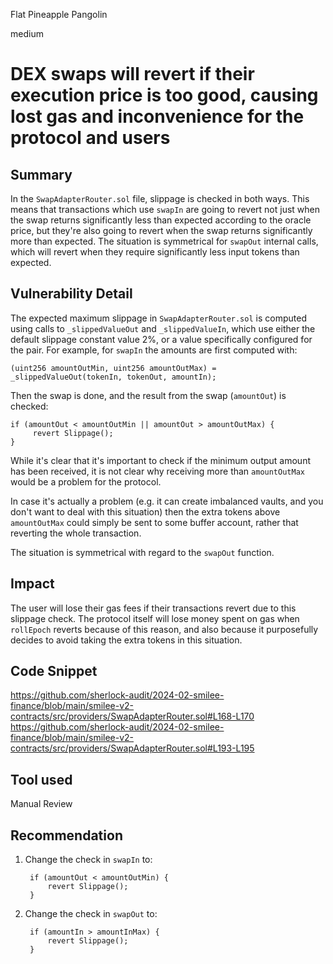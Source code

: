Flat Pineapple Pangolin

medium

# DEX swaps will revert if their execution price is too good, causing lost gas and inconvenience for the protocol and users

## Summary

In the `SwapAdapterRouter.sol` file, slippage is checked in both ways. This means that transactions which use  `swapIn` are going to revert not just when the swap returns significantly less than expected according to the oracle price, but they're also going to revert when the swap returns significantly more than expected. The situation is symmetrical for `swapOut` internal calls, which will revert when they require significantly less input tokens than expected.

## Vulnerability Detail

The expected maximum slippage in `SwapAdapterRouter.sol` is computed using calls to `_slippedValueOut` and `_slippedValueIn`, which use either the default slippage constant value 2%, or a value specifically configured for the pair.
For example, for `swapIn` the amounts are first computed with:

    (uint256 amountOutMin, uint256 amountOutMax) = _slippedValueOut(tokenIn, tokenOut, amountIn);

Then the swap is done, and the result from the swap (`amountOut`) is checked:

    if (amountOut < amountOutMin || amountOut > amountOutMax) {
         revert Slippage();
    }

While it's clear that it's important to check if the minimum output amount has been received, it is not clear why receiving more than `amountOutMax` would be a problem for the protocol.

In case it's actually a problem (e.g. it can create imbalanced vaults, and you don't want to deal with this situation) then the extra tokens above `amountOutMax` could simply be sent to some buffer account, rather that reverting the whole transaction.

The situation is symmetrical with regard to the `swapOut` function.

## Impact

The user will lose their gas fees if their transactions revert due to this slippage check. The protocol itself will lose money spent on gas when `rollEpoch` reverts because of this reason, and also because it purposefully decides to avoid taking the extra tokens in this situation.

## Code Snippet

https://github.com/sherlock-audit/2024-02-smilee-finance/blob/main/smilee-v2-contracts/src/providers/SwapAdapterRouter.sol#L168-L170
https://github.com/sherlock-audit/2024-02-smilee-finance/blob/main/smilee-v2-contracts/src/providers/SwapAdapterRouter.sol#L193-L195

## Tool used

Manual Review

## Recommendation

1. Change the check in `swapIn` to:

        if (amountOut < amountOutMin) {
            revert Slippage();
        }

2. Change the check in `swapOut` to:

        if (amountIn > amountInMax) {
            revert Slippage();
        }

